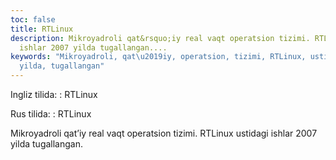 ```yaml
---
toc: false
title: RTLinux
description: Mikroyadroli qat&rsquo;iy real vaqt operatsion tizimi. RTLinux ustidagi
  ishlar 2007 yilda tugallangan....
keywords: "Mikroyadroli, qat\u2019iy, operatsion, tizimi, RTLinux, ustidagi, ishlar,
  yilda, tugallangan"
---
```


Ingliz tilida:
:   RTLinux

Rus tilida:
:   RTLinux

Mikroyadroli qat’iy real vaqt operatsion tizimi. RTLinux ustidagi ishlar 2007 yilda tugallangan.